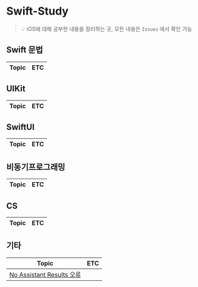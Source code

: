 # Swift-Study

>💡 iOS에 대해 공부한 내용을 정리하는 곳, 모든 내용은 `Issues` 에서 확인 가능

## Swift 문법
|Topic|ETC|
|------|---|

## UIKit
|Topic|ETC|
|------|---|

## SwiftUI
|Topic|ETC|
|------|---|

## 비동기프로그래밍
|Topic|ETC|
|------|---|

## CS
|Topic|ETC|
|------|---|

## 기타
|Topic|ETC|
|------|---|
|[No Assistant Results 오류](https://github.com/JJinuk/iOS-Study/issues/1)||

